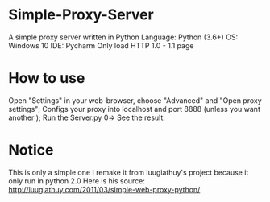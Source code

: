 # Simple-Proxy-Server
A simple proxy server written in Python
Language: Python (3.6+)
OS: Windows 10
IDE: Pycharm
Only load HTTP 1.0 - 1.1 page

# How to use
Open "Settings"  in your web-browser, choose "Advanced" and "Open proxy settings"; Configs your proxy into localhost and port 8888 (unless you want another ); Run the Server.py 0=> See the result.

# Notice
This is only a simple one I remake it from luugiathuy's project because it only run in python 2.0
Here is his source: http://luugiathuy.com/2011/03/simple-web-proxy-python/
